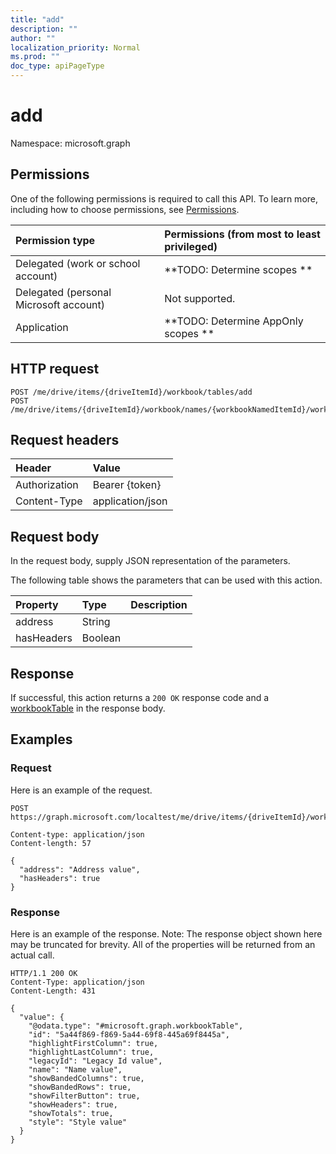 ```yaml
---
title: "add"
description: ""
author: ""
localization_priority: Normal
ms.prod: ""
doc_type: apiPageType
---
```


# add

Namespace: microsoft.graph



## Permissions
One of the following permissions is required to call this API. To learn more, including how to choose permissions, see [Permissions](/concepts/permissions-reference.md).

|Permission type|Permissions (from most to least privileged)|
|:---|:---|
|Delegated (work or school account)|**TODO: Determine scopes **|
|Delegated (personal Microsoft account)|Not supported.|
|Application|**TODO: Determine AppOnly scopes **|

## HTTP request
<!-- {
  "blockType": "ignored"
}
-->
``` http
POST /me/drive/items/{driveItemId}/workbook/tables/add
POST /me/drive/items/{driveItemId}/workbook/names/{workbookNamedItemId}/worksheet/tables/add
```

## Request headers
|Header|Value|
|:---|:---|
|Authorization|Bearer {token}|
|Content-Type|application/json|

## Request body
In the request body, supply JSON representation of the parameters.

The following table shows the parameters that can be used with this action.

|Property|Type|Description|
|:---|:---|:---|
|address|String||
|hasHeaders|Boolean||



## Response
If successful, this action returns a `200 OK` response code and a [workbookTable](../resources/workbooktable.md) in the response body.

## Examples

### Request
Here is an example of the request.
<!-- {
  "blockType": "request",
  "name": "workbooktable_add"
}
-->
``` http
POST https://graph.microsoft.com/localtest/me/drive/items/{driveItemId}/workbook/tables/add

Content-type: application/json
Content-length: 57

{
  "address": "Address value",
  "hasHeaders": true
}
```

### Response
Here is an example of the response. Note: The response object shown here may be truncated for brevity. All of the properties will be returned from an actual call.
<!-- {
  "blockType": "response",
  "truncated": true,
  "@odata.type": "microsoft.graph.workbooktable"
}
-->
``` http
HTTP/1.1 200 OK
Content-Type: application/json
Content-Length: 431

{
  "value": {
    "@odata.type": "#microsoft.graph.workbookTable",
    "id": "5a44f869-f869-5a44-69f8-445a69f8445a",
    "highlightFirstColumn": true,
    "highlightLastColumn": true,
    "legacyId": "Legacy Id value",
    "name": "Name value",
    "showBandedColumns": true,
    "showBandedRows": true,
    "showFilterButton": true,
    "showHeaders": true,
    "showTotals": true,
    "style": "Style value"
  }
}
```

